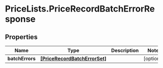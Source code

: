 # PriceLists.PriceRecordBatchErrorResponse

## Properties
Name | Type | Description | Notes
------------ | ------------- | ------------- | -------------
**batchErrors** | [**[PriceRecordBatchErrorSet]**](PriceRecordBatchErrorSet.md) |  | [optional] 
